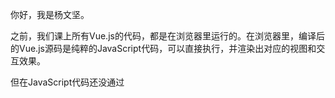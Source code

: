 你好，我是杨文坚。

之前，我们课上所有Vue.js的代码，都是在浏览器里运行的。在浏览器里，编译后的Vue.js源码是纯粹的JavaScript代码，可以直接执行，并渲染出对应的视图和交互效果。

但在JavaScript代码还没通过<script>标签加载出来之前，整个页面一直是“白屏”，这个状态要等待JavaScript加载完，才能渲染出页面的功能视图。就像图中这样，浏览器控制台记录的白屏过程：

![图片](https://static001.geekbang.org/resource/image/78/a3/7869521f8b5a584c0c6b1707dbe377a3.png?wh=981x716)

为什么会有这个现象呢？

其实也很简单，因为图中渲染方式是“浏览器端渲染”，先等待页面的HTTP请求响应，返回页面的HTML，此时HTML还没有视图内容，只有JavaScript和CSS这些静态资源的引用，等到这些HTML里依赖的前端资源加载完毕后，最后执行JavaScript代码渲染出HTML结果，同时，对应CSS资源才会渲染样式效果。

如果请求页面依赖的资源文件体积太大，页面渲染就需要更长的等待时间，导致“白屏”时间等待太久，用户体验就很糟糕。

那么能不能无需等待JavaScript资源加载，就先渲染页面，来尽可能缩短“白屏”时间呢？

答案是有的，就是“服务端渲染”。究竟“浏览器渲染”和“服务端渲染”有什么渲染区别，带着这个问题，我们开始今天的学习。

## 什么是浏览器渲染和服务端渲染？

我们先从概念上理解一下这两个词。在前端领域里，“客户端”就是“浏览器”，所以“浏览器渲染”更官方的名称是客户端渲染。

- 客户端渲染，英文术语是 Client Side Render，简称CSR（后面我们就统一用CSR这个术语来表示）。

**“客户端渲染”就是通过浏览器中运行的JavaScript代码来生成HTML内容，从而渲染页面视图**。

在前端领域里，CSR除了渲染视图，更多是实现视图的交互操作，比如点击按钮后触发弹窗显示。因为这类交互操作，需要在浏览器里执行JavaScript代码绑定相关DOM的事件。

- 服务端渲染，英文术语是 Server Side Render，简称SSR（后面我们统一用SSR这个术语来表示）。

**SSR是由服务端处理好页面的HTML内容，再通过HTTP请求响应给浏览器渲染**。

具体技术过程是这样子的：浏览器输入URL发起了页面的HTTP请求，服务端接收请求后，再响应页面的HTML给浏览器，浏览器拿到页面HTTP请求返回的HTML数据，就可以开始渲染拿到的HTML的渲染视图了，如果HTML里有CSS内容，也会一并渲染出对应的样式。

![图片](https://static001.geekbang.org/resource/image/fd/6a/fd47e76731df54534f7a7a227c323f6a.jpg?wh=1920x1080)

所以， **CSR和SSR的最大区别就是“初始化页面视图时候”的“HTML生成方式”**，一个是在浏览器里拼接HTML，一个是在服务器里拼接HTML，这里的HTML也包括<style>标签里的CSS内容。

那么SSR的优势是什么呢？

SSR，是浏览器在请求页面URL的时候，直接返回视图的HTML内容，这意味着在其它环境里，例如另一个服务器环境里发起这个URL的HTTP请求，也能拿到这个HTML内容，所以 **服务端渲染还能支持搜索引擎抓取页面数据，也就是支持“SEO”**。

> SEO，全称是Search Engine Optimization，中文意思就是“搜索引擎优化”，比方说，SEO就是能让用户通过百度搜索找到网站网页的内容。
>
> 但是SEO不是搜索引擎单独一方就能完成的，需要多方的“合作”才能实现。
>
> 如果站在Web网站视角上，SEO就是要求Web网站提供一个能让搜索引擎“抓取”到数据的服务，让搜索引擎拿到网页的数据，做对应的页面关键字解析和收录。
>
> 如果站在搜索引擎视角上，SEO就是要求能通过搜索引擎的服务器来发起HTTP请求，拿到网页的HTML结果，然后归纳页面中的关键字，收录起来，等待用户搜索到关键字并提供对应网页链接。
>
> 如果站在其他用户视角上，就是用了某个搜索引擎，根据关键字来搜数据，如果关键字能对上，搜索引擎就显示对应收录的网页内容和链接。

我们小结一下两种渲染方式的作用：

- CSR：在浏览器里动态渲染HTML、在浏览器里实现交互效果；
- SSR：支持页面加载的首屏体验优化、支持网页的SEO（搜索引擎优化）。

之前我们都是在浏览器里做Vue.js的CSR，那么Vue.js如何做SSR呢？也就是说，如何实现Vue.js的服务端渲染呢？

## 如何实现Vue.js服务端渲染？

我们先分析一下Vue.js能在浏览器端实现渲染的原理，看看能不能找到参考思路。

CSR的原理就是，把Vue.js的模板语法代码或JSX语法代码，编译成纯JavaScript代码，然后通过Vue.js的runtime，也就是Vue.js的运行时，执行编译后的Vue.js代码，并渲染出对应的DOM（也就是HTML）和绑定DOM的事件。

浏览器搞懂了，那服务端呢？

先看第一个关键点，能执行JavaScript代码的服务端环境，必须首选Node.js环境。Vue.js官方也提供了Node.js的渲染方法，支持在Node.js环境里执行“非编译模式”的Vue.js代码，或者是编译后的Vue.js代码，将其转化成HTML结果。讲到这里，你有没有觉得很熟悉，这个“非编译模式”的使用就和我们已经学过的 [第一节课](https://time.geekbang.org/column/article/605412) 联动起来了。

那么第二个关键点，Vue.js是如何在Node.js的服务端渲染出HTML内容呢？我先跟你分析一下实现原理，基本分成两个步骤：

- 第一步，把Vue.js“非编译模式代码”或者“编译结果代码”转化成HTML字符串或数据流；
- 第二步，把HTML内容写入HTTP响应返回给浏览器。

第一步，就是Vue.js官方提供的API，支持将“非编译模式”的代码转化成HTML结果，我们看个例子。

这是编译后的Vue.js代码或者是“非编译模式”的Vue.js代码：

```typescript
// vue-ssr-app.ts
import { createElementVNode, ref, toDisplayString } from 'vue';
const Counter = {
  setup() {
    const num = ref(0);
    const click = () => {
      num.value += 1;
    };
    return () => {
      return createElementVNode('div', { class: 'v-counter' }, [
        createElementVNode(
          'div',
          { class: 'v-text' },
          toDisplayString(num.value)
        ),
        createElementVNode(
          'button',
          { class: 'v-btn', onClick: click },
          '点击加1'
        )
      ]);
    };
  }
};

export default Counter;

```

把Vue.js可执行的JavaScript代码，在Node.js转化成HTML：

```typescript
//  ./vue-ssr.ts
import { createSSRApp } from 'vue';
import { renderToString } from 'vue/server-renderer';

import App from './vue-ssr-app';

async function getAppSSRHTML() {
  // 将编译后或非编译模式的Vue.js组件或者页面进行SSR App转换
  const app = createSSRApp(App, {});
  // 将SSR App 生成HTML
  const html = await renderToString(app);
  return html;
}

async function main() {
  const html = await getAppSSRHTML();
  console.log(`最终拿到的HTML为： ${html}`);
}

main();

```

在这个例子中，我们使用的Vue.js代码，是可以在浏览器执行的JavaScript代码，之后通过Vue.js官方的两个API来处理转化HTML：

- 第一个API是createSSRApp，创建一个服务端渲染的应用，类似CSR里的createApp这个API，可以有效提取只能在服务端渲染的内容。
- 第二个API是renderToString，把SSR的应用转成HTML字符串。

上述代码最终执行结果如下图：

![图片](https://static001.geekbang.org/resource/image/b7/00/b770c3612e06a381f4d2d98cc5bccf00.png?wh=728x269)

我们也可以使用另一个API renderToStream来代替renderToString，最终转化的结果是HTML数据流，是二进制的数据（后面为了方便显示生成HTML的字符串内容，演示代码我们都使用renderToString开发）。

完成第一步的HTML转化后，接下来就是 **第二步，把HTML的字符串结果或者数据流结果，通过Node.js的Web服务的HTTP响应操作，返回给浏览器**。

我们用Koa.js简单实现一个案例，具体代码如下所示：

```typescript
// vue-ssr-server.ts
import Koa from 'koa';
import { createSSRApp } from 'vue';
import { renderToString } from 'vue/server-renderer';
import App from './vue-ssr-app';

// 初始化 Koa.js 应用
const servre = new Koa();

servre.use(async (ctx) => {
  // 封装 Koa.js 中间件
  // 渲染 Vue.js 组件或应用的HTML内容
  const app = createSSRApp(App, {});
  const html = await renderToString(app);
  ctx.body = html;
});

servre.listen(6001, () => {
  console.log('SSR 服务已经启动，浏览器打开 http://127.0.0.1:6001/');
});

```

上述代码中，我用Koa.js搭建了一个简单的Web服务，并写了一个中间件来渲染Vue.js组件的HTML内容。

要特别注意的是， **在实现SSR的过程中，需要做好浏览器和Node.js各自独有的JavaScript API的判断隔离**。如果Vue.js组件或者应用代码里有浏览器的JavaScript API，在Node.js环境运行是会报错的，例如这个Vue.js的JavaScript代码：

```typescript
import { createElementVNode, ref, toDisplayString } from 'vue';

const Counter = {
  setup() {

    // 这是浏览器创建DOM的 JavaScript API
    // Node.js环境不存在
    const div = document.createElement('div');
    console.log(div);

    return () => {
      return createElementVNode('div', { class: 'v-counter' }, '测试');
    };
  }
};

export default Counter;

```

上述代码中存在浏览器操作DOM的JavaScript API，在Node.js环境里是不存在的，如果在Node.js执行SSR时候，会报错：

![图片](https://static001.geekbang.org/resource/image/60/f0/603cff7a8387c409d0037445616182f0.png?wh=992x369)

所以，当你在用Vue.js的组件或应用JavaScript代码进行SSR操作时候，要确保代码里不能有浏览器API，或者代码里要做好浏览器环境和Node.js的代码判断隔离。

另外，SSR还有一点需要注意，也可以说是缺点吧，SSR渲染出来的视图，只是静态的HTML内容。Vue.js组件里如果有交互事件，在SSR的渲染结果中是不会生效的。如果需要实现交互效果，就需要浏览器里执行相关的JavaScript代码，也就是需要CSR进行处理。

所以，这时候我们就需要CSR和SSR渲染的结合，那么如何设计Vue.js的SSR和CSR全栈项目呢？

## 如何设计全栈项目的Vue.js的SSR和CSR？

一提到SSR和CSR的结合渲染，你或多或少会想到一个技术术语——“同构渲染”。

但是，“同构渲染”这个概念，定义众说纷纭，有开发者认为一套前端代码能支持SSR和CSR，那就是“同构渲染”，但又有开发者认为SSR和CSR结合是“异构渲染”等等，争议很多。为了减少歧义，在课程中我们就只称之为Vue.js的SSR和CSR。

SSR和CSR的结合渲染，目前业界没有什么统一的技术方案，不同企业、不同开发者，具体实现形式都是“八仙过海各显神通”。

Vite官方提供了一个SSR和CSR结合渲染的案例： [https://github.com/vitejs/vite/tree/main/playground/ssr-vue](https://github.com/vitejs/vite/tree/main/playground/ssr-vue)，你可以参考学习，这个案例上手很简单轻便，但是前后端共用的Vue.js代码是耦合在一起的，不适合我们课程中设计的前后端分离项目。

既要支持前后端解耦分离的项目，又要支持一套Vue.js代码能兼容SSR和CSR两种渲染方式，该怎么办呢？

其实也很简单， **我们可以将同一套前端的Vue.js代码，做些兼容处理工作，编译出两套渲染代码，分别支持浏览器环境和Node.js环境的渲染**，具体设计思路是这样子的：

![图片](https://static001.geekbang.org/resource/image/45/fb/45f1a279ff3bbd92be91f6df78d1dafb.jpg?wh=1920x1080)

想实现图中的内容，需要四步：

1. 前端子项目Vue.js组件，编译成面向浏览器可运行的JavaScript代码；
2. 前端子项目Vue.js组件，编译成面向Node.js服务可以运行的JavaScript代码；
3. 后端子项目引用对应编译后的JavaScript代码，运行相关的结果；
4. 页面渲染时候，按照需要进行SSR或者CSR。

我们来一步步实现全栈项目的SSR和CSR的结合渲染。

**第一步**，前端子项目的Vue.js组件组装成功能页面代码，其中也包括所有交互功能的代码。这跟我们之前学过的编译操作、开发模式和生产模式一样，没什么太大区别。

**第二步**，根据需要，把Vue.js组件按需组装SSR所需要渲染的内容，这时候可以按照需要，选择页面的Vue.js组件，尽量只选择首屏需要的组件或者SEO需要用到的组件。记得同时做好Node.js环境的JavaScript API兼容。

封装好需要SSR页面的Vue.js代码，就编译成CommonJS模块格式，虽然Node.js现在已经支持ES Module模块格式，但考虑兼容性问题，还是以CommonJS模块格式提供出来比较稳妥。与此同时，所有页面编译出的都是独立CommonJS文件和CSS文件。具体流程我用一张图来描述：

![图片](https://static001.geekbang.org/resource/image/0e/21/0ed73dfe29365a3d17bb10d5d1b0be21.jpg?wh=1920x1080)

**第三步**，在Node.js服务项目中，通过服务端路由解析出不同页面的ID或者页面名称，查找是否存在SSR的CommonJS模块代码：

- 如果存在，就获取CommonJS模块和对应的CSS代码，通过Vue.js的SSR API进行转换成HTML，最后响应给浏览器，完成一个SSR流程和后续在浏览器里的CSR流程。
- 如果页面的SSR CommonJS代码不存在，就响应默认的HTML，走普通的CSR流程。

![图片](https://static001.geekbang.org/resource/image/be/45/be4917fffe9d1a25db03eb2f085de145.jpg?wh=1920x1080)

**第四步**，观察和等待浏览器的执行。我拿这节课的源码案例来演示一下最终效果，用SSR+CSR渲染了运营平台的首页：

![图片](https://static001.geekbang.org/resource/image/eb/0a/eb01b1e3894191b93ea7e73629ba920a.png?wh=1285x772)

用了SSR+CSR的开发模式，在控制台看到的渲染效果如下：

![图片](https://static001.geekbang.org/resource/image/e9/60/e9d0853da70507515ba39e6ce48b8e60.png?wh=981x716)

如果去掉SSR，仅用CSR，就会出现白屏等待的体验问题：

![图片](https://static001.geekbang.org/resource/image/78/a3/7869521f8b5a584c0c6b1707dbe377a3.png?wh=981x716)

具体代码实现，你可以在课后查看课程GitHub上的源码案例。

## 如何合适地选择使用SSR？

从分析和案例效果都可以看出，SSR能减少白屏的时间，甚至白屏的时间可以忽略不计。那，是不是SSR就是项目开发必备的能力呢？或者说SSR合适所有项目场景吗？

其实不是的，并不是所有页面都需要SSR。

主要原因是有些场景是不希望支持SEO的。因为 **有些页面是不想被浏览器引擎“抓取”页面数据的**，避免一些业务数据被竞对批量获取。比如一些电商网站，就不想让搜索引擎拿到商品价格，这时候，页面渲染方式用纯CSR比较合适。

除了因为数据安全问题不适合SSR外，还有另一个不适合的场景， **高并发大流量的服务场景**。因为SSR在处理HTML过程中需要拼接字符串等操作行为，这个过程要消费内存和CPU的资源。如果此时SSR过程还需读取数据填充到HTML里，再加上读写数据的等待时间和服务器资源消耗，会带来很大的服务器压力。

所以，如果涉及数据敏感、服务器压力的场景，我们就不合适用SSR。当然这只是直观的选择方式，如果企业内有专业的数据安全团队和服务运维团队辅助，他们可以支持数据“防爬”和服务动态扩容，那么这两类问题场景也不是问题，可以愉快使用SSR。

## 总结

通过今天的学习，相信你已经掌握了Vue.js关于SSR和CSR的原理以及利弊，我们总结一下两种渲染方式。

- CSR，也就是客户端渲染或浏览器渲染，依赖JavaScript资源的加载，需要加载完后执行，动态生成HTML视图和实现交互功能。

主要作用是交互功能的实现，缺点是依赖JavaScript等资源的加载，可能导致渲染页面出现“白屏”等待时间过长。 **CSR适合数据敏感的网页，避免搜索引擎或“爬虫”来“抓取”网页数据**，例如电商价格显示的详情页。

- SSR，也就是服务端渲染，在服务端处理HTML结果，并返回给浏览器直接渲染，主要作用是缩短页面渲染时间和支持搜索引擎“抓取”网页数据。

SSR适合SEO场景，例如运营推广类的活动页面宣传。但是要考虑数据安全问题和服务运维成本问题。 **Vue.js代码在SSR时，注意要做好浏览器的JavaScript API的兼容判断或者隔离，避免出现程序运行异常。**

至于如何因地制宜定制Vue.js全栈项目的SSR和CSR结合方案，核心要考虑项目的前后端耦合或者解构的情况，同时还要考虑到国内大厂的前后端分离的技术趋势。SSR和CSR的设计方案，必须让Vue.js在前后端的使用操作上解耦。

今天我们是从前后端项目分离的角度上做方案设计，但技术趋势在不停变化发展，除了掌握今天的技术设计方案，希望你也能灵活地做好设计方案的变通。

## 思考题

单页面应用如何优雅设计Vue.js项目的SSR和CSR？

欢迎积极留言参与讨论，我们下节课见。

### [完整的代码在这里](https://github.com/FE-star/vue3-course/tree/main/chapter/18)